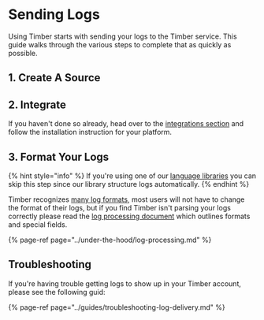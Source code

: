 # Sending Logs

Using Timber starts with sending your logs to the Timber service. This guide walks through the various steps to complete that as quickly as possible.

## 1. Create A Source

## 2. Integrate

If you haven't done so already, head over to the [integrations section]() and follow the installation instruction for your platform.

## 3. Format Your Logs

{% hint style="info" %}
If you're using one of our [language libraries](../under-the-hood/language-libraries.md) you can skip this step since our library structure logs automatically.
{% endhint %}

Timber recognizes [many log formats](../under-the-hood/log-processing.md#log-formats), most users will not have to change the format of their logs, but if you find Timber isn't parsing your logs correctly please read the [log processing document](../under-the-hood/log-processing.md) which outlines formats and special fields.

{% page-ref page="../under-the-hood/log-processing.md" %}

## Troubleshooting

If you're having trouble getting logs to show up in your Timber account, please see the following guid:

{% page-ref page="../guides/troubleshooting-log-delivery.md" %}


